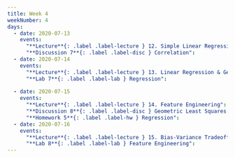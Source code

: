 ```yaml
---
title: Week 4
weekNumber: 4
days:
  - date: 2020-07-13
    events:
      "**Lecture**{: .label .label-lecture } 12. Simple Linear Regression":
      "**Discussion 7**{: .label .label-disc } Correlation":
  - date: 2020-07-14
    events:
      "**Lecture**{: .label .label-lecture } 13. Linear Regression & Geometric Interpretation":
      "**Lab 7**{: .label .label-lab } Regression":
      
  - date: 2020-07-15
    events:
      "**Lecture**{: .label .label-lecture } 14. Feature Engineering":
      "**Discussion 8**{: .label .label-disc } Geometric Least Squares & One Hot Encoding":
      "**Homework 5**{: .label .label-hw } Regression":
  - date: 2020-07-16
    events:
      "**Lecture**{: .label .label-lecture } 15. Bias-Variance Tradeoff":
      "**Lab 8**{: .label .label-lab } Feature Engineering":
---
```



<script src="../assets/js/highlight.js"></script>
